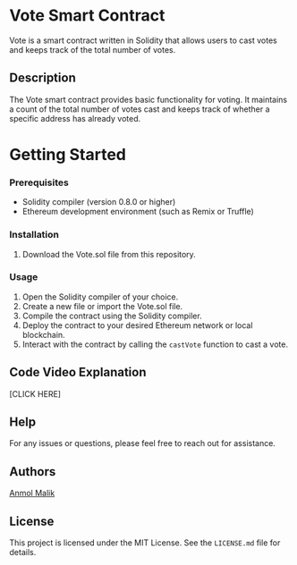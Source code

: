# Vote Smart Contract

Vote is a smart contract written in Solidity that allows users to cast votes and keeps track of the total number of votes.

## Description

The Vote smart contract provides basic functionality for voting. It maintains a count of the total number of votes cast and keeps track of whether a specific address has already voted.

# Getting Started

### Prerequisites

- Solidity compiler (version 0.8.0 or higher)
- Ethereum development environment (such as Remix or Truffle)

### Installation

1. Download the Vote.sol file from this repository.

### Usage

1. Open the Solidity compiler of your choice.
2. Create a new file or import the Vote.sol file.
3. Compile the contract using the Solidity compiler.
4. Deploy the contract to your desired Ethereum network or local blockchain.
5. Interact with the contract by calling the `castVote` function to cast a vote.

## Code Video Explanation

[CLICK HERE]


## Help
For any issues or questions, please feel free to reach out for assistance.

## Authors
[Anmol Malik](https://anmolmalik01.netlify.app/)

## License
This project is licensed under the MIT License. See the `LICENSE.md` file for details.